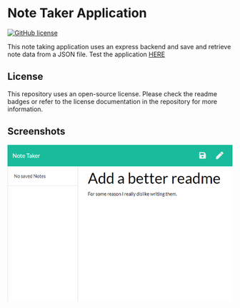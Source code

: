 # Note Taker Application
[![GitHub license](https://img.shields.io/github/license/PeterBaker644/Reservation-Application)](https://github.com/PeterBaker644/Reservation-Application/blob/master/LICENSE) 

This note taking application uses an express backend and save and retrieve note data from a JSON file. Test the application [HERE](heroku-link)

## License
This repository uses an open-source license. Please check the readme badges or refer to the license documentation in the repository for more information.

## Screenshots

![Screenshot of the App](https://raw.githubusercontent.com/PeterBaker644/Note-Taker/master/screenshots/screenshot-1.png)
